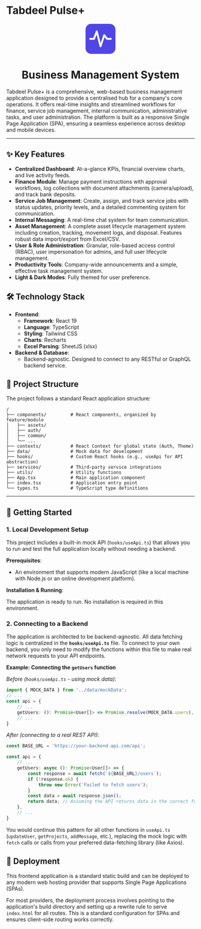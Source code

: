 # Tabdeel Pulse+

<div align="center">
  <svg width="80" height="80" viewBox="0 0 64 64" fill="none" xmlns="http://www.w3.org/2000/svg"><rect width="64" height="64" rx="12" fill="#4f46e5"/><path d="M10 32 H18 L24 16 L32 48 L40 24 L46 32 H54" stroke="white" stroke-width="4" stroke-linecap="round" stroke-linejoin="round"/></svg>
</div>

<h1 align="center">Business Management System</h1>

Tabdeel Pulse+ is a comprehensive, web-based business management application designed to provide a centralised hub for a company's core operations. It offers real-time insights and streamlined workflows for finance, service job management, internal communication, administrative tasks, and user administration. The platform is built as a responsive Single Page Application (SPA), ensuring a seamless experience across desktop and mobile devices.

---

## ✨ Key Features

-   **Centralized Dashboard**: At-a-glance KPIs, financial overview charts, and live activity feeds.
-   **Finance Module**: Manage payment instructions with approval workflows, log collections with document attachments (camera/upload), and track bank deposits.
-   **Service Job Management**: Create, assign, and track service jobs with status updates, priority levels, and a detailed commenting system for communication.
-   **Internal Messaging**: A real-time chat system for team communication.
-   **Asset Management**: A complete asset lifecycle management system including creation, tracking, movement logs, and disposal. Features robust data import/export from Excel/CSV.
-   **User & Role Administration**: Granular, role-based access control (RBAC), user impersonation for admins, and full user lifecycle management.
-   **Productivity Tools**: Company-wide announcements and a simple, effective task management system.
-   **Light & Dark Modes**: Fully themed for user preference.

## 🛠️ Technology Stack

-   **Frontend**:
    -   **Framework**: React 19
    -   **Language**: TypeScript
    -   **Styling**: Tailwind CSS
    -   **Charts**: Recharts
    -   **Excel Parsing**: SheetJS (xlsx)
-   **Backend & Database**:
    -   Backend-agnostic. Designed to connect to any RESTful or GraphQL backend service.

## 📂 Project Structure

The project follows a standard React application structure:

```
/
├── components/         # React components, organized by feature/module
│   ├── assets/
│   ├── auth/
│   ├── common/
│   └── ...
├── contexts/           # React Context for global state (Auth, Theme)
├── data/               # Mock data for development
├── hooks/              # Custom React hooks (e.g., useApi for API abstraction)
├── services/           # Third-party service integrations
├── utils/              # Utility functions
├── App.tsx             # Main application component
├── index.tsx           # Application entry point
└── types.ts            # TypeScript type definitions
```

---

## 🚀 Getting Started

### 1. Local Development Setup

This project includes a built-in mock API (`hooks/useApi.ts`) that allows you to run and test the full application locally without needing a backend.

**Prerequisites**:
-   An environment that supports modern JavaScript (like a local machine with Node.js or an online development platform).

**Installation & Running**:

The application is ready to run. No installation is required in this environment.

### 2. Connecting to a Backend

The application is architected to be backend-agnostic. All data fetching logic is centralized in the **`hooks/useApi.ts`** file. To connect to your own backend, you only need to modify the functions within this file to make real network requests to your API endpoints.

**Example: Connecting the `getUsers` function**

*Before (`hooks/useApi.ts` - using mock data)*:
```typescript
import { MOCK_DATA } from '../data/mockData';
// ...
const api = {
    // ...
    getUsers: (): Promise<User[]> => Promise.resolve(MOCK_DATA.users),
    // ...
}
```

*After (connecting to a real REST API)*:
```typescript
const BASE_URL = 'https://your-backend-api.com/api';

const api = {
    // ...
    getUsers: async (): Promise<User[]> => {
        const response = await fetch(`${BASE_URL}/users`);
        if (!response.ok) {
            throw new Error('Failed to fetch users');
        }
        const data = await response.json();
        return data; // Assuming the API returns data in the correct format
    },
    // ...
}
```
You would continue this pattern for all other functions in `useApi.ts` (`updateUser`, `getProjects`, `addMessage`, etc.), replacing the mock logic with `fetch` calls or calls from your preferred data-fetching library (like Axios).

## 🚀 Deployment

This frontend application is a standard static build and can be deployed to any modern web hosting provider that supports Single Page Applications (SPAs).

For most providers, the deployment process involves pointing to the application's build directory and setting up a rewrite rule to serve `index.html` for all routes. This is a standard configuration for SPAs and ensures client-side routing works correctly.